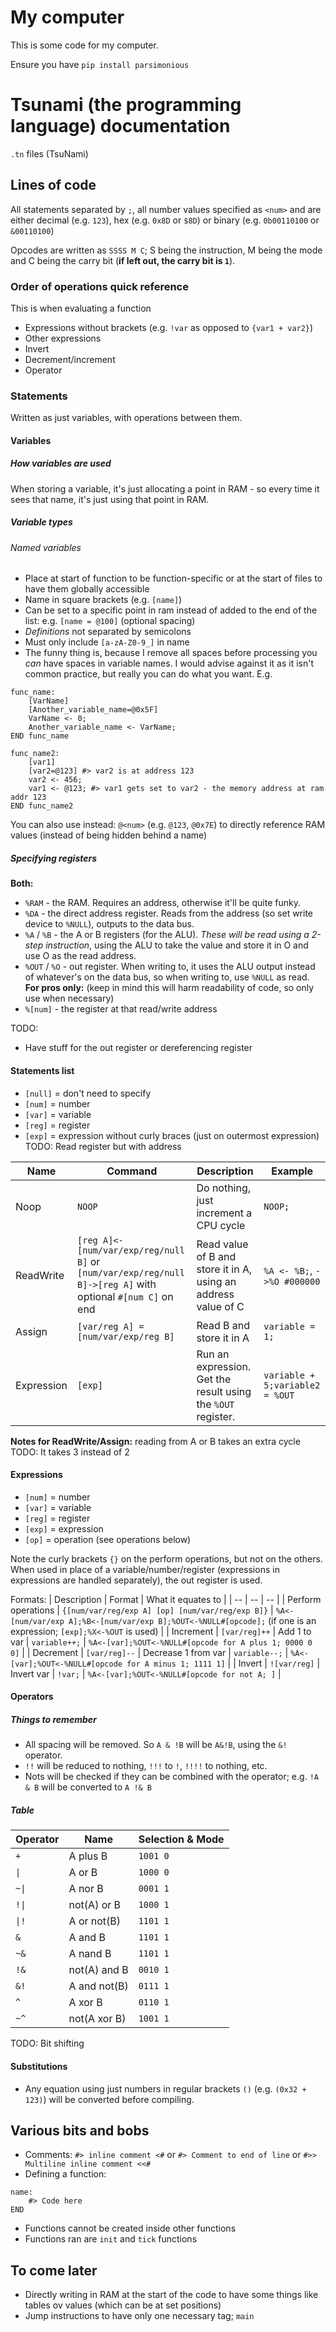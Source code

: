 # My computer
This is some code for my computer.

Ensure you have `pip install parsimonious`

# Tsunami (the programming language) documentation
`.tn` files (TsuNami)
## Lines of code
All statements separated by `;`, all number values specified as `<num>` and are either decimal (e.g. `123`), hex (e.g. `0x8D` or `$8D`) or binary (e.g. `0b00110100` or `&00110100`)

Opcodes are written as `SSSS M C`; S being the instruction, M being the mode and C being the carry bit (**if left out, the carry bit is `1`**).

### Order of operations quick reference
This is when evaluating a function
- Expressions without brackets (e.g. `!var` as opposed to `{var1 + var2}`)
- Other expressions
- Invert
- Decrement/increment
- Operator

### Statements
Written as just variables, with operations between them.
#### Variables
##### How variables are used
When storing a variable, it's just allocating a point in RAM - so every time it sees that name, it's just using that point in RAM.
##### Variable types
###### Named variables
- Place at start of function to be function-specific or at the start of files to have them globally accessible
- Name in square brackets (e.g. `[name]`)
- Can be set to a specific point in ram instead of added to the end of the list: e.g. `[name = @100]` (optional spacing)
- *Definitions* not separated by semicolons
- Must only include `[a-zA-Z0-9_]` in name
- The funny thing is, because I remove all spaces before processing you *can* have spaces in variable names. I would advise against it as it isn't common practice, but really you can do what you want.
E.g.
```
func_name:
    [VarName]
    [Another_variable_name=@0x5F]
    VarName <- 0;
    Another_variable_name <- VarName;
END func_name

func_name2:
    [var1]
    [var2=@123] #> var2 is at address 123
    var2 <- 456;
    var1 <- @123; #> var1 gets set to var2 - the memory address at ram addr 123
END func_name2
```

You can also use instead:
`@<num>` (e.g. `@123`, `@0x7E`) to directly reference RAM values (instead of being hidden behind a name)
##### Specifying registers
**Both:**
- `%RAM` - the RAM. Requires an address, otherwise it'll be quite funky.
- `%DA` - the direct address register. Reads from the address (so set write device to `%NULL`), outputs to the data bus.
- `%A` / `%B` - the A or B registers (for the ALU). *These will be read using a 2-step instruction*, using the ALU to take the value and store it in O and use O as the read address.
- `%OUT` / `%O` - out register. When writing to, it uses the ALU output instead of whatever's on the data bus, so when writing to, use `%NULL` as read.
**For pros only:** (keep in mind this will harm readability of code, so only use when necessary)
- `%[num]` - the register at that read/write address

TODO:
- Have stuff for the out register or dereferencing register

#### Statements list
- `[null]` = don't need to specify
- `[num]` = number
- `[var]` = variable
- `[reg]` = register
- `[exp]` = expression without curly braces (just on outermost expression)
TODO: Read register but with address

| Name | Command | Description | Example |
| -- | -- | -- | -- |
| Noop | `NOOP` | Do nothing, just increment a CPU cycle | `NOOP;` |
| ReadWrite | `[reg A]<-[num/var/exp/reg/null B]` or `[num/var/exp/reg/null B]->[reg A]` with optional `#[num C]` on end | Read value of B and store it in A, using an address value of C | `%A <- %B;`, `->%O #000000` |
| Assign | `[var/reg A] = [num/var/exp/reg B]` | Read B and store it in A | `variable = 1;` |
| Expression | `[exp]` | Run an expression. Get the result using the `%OUT` register. | `variable + 5;variable2 = %OUT` |

**Notes for ReadWrite/Assign:**
reading from A or B takes an extra cycle 
TODO: It takes 3 instead of 2

#### Expressions
- `[num]` = number
- `[var]` = variable
- `[reg]` = register
- `[exp]` = expression
- `[op]` = operation (see operations below)

Note the curly brackets `{}` on the perform operations, but not on the others.
When used in place of a variable/number/register (expressions in expressions are handled separately), the out register is used.

Formats:
| Description | Format | What it equates to |
| -- | -- | -- |
| Perform operations | `{[num/var/reg/exp A] [op] [num/var/reg/exp B]}` | `%A<-[num/var/exp A];%B<-[num/var/exp B];%OUT<-%NULL#[opcode];` (if one is an expression; `[exp];%X<-%OUT` is used) |
| Increment | `[var/reg]++` | Add 1 to var | `variable++;` | `%A<-[var];%OUT<-%NULL#[opcode for A plus 1; 0000 0 0]` |
| Decrement | `[var/reg]--` | Decrease 1 from var | `variable--;` | `%A<-[var];%OUT<-%NULL#[opcode for A minus 1; 1111 1]` |
| Invert | `![var/reg]` | Invert var | `!var;` | `%A<-[var];%OUT<-%NULL#[opcode for not A; ]` |

#### Operators
##### Things to remember
- All spacing will be removed. So `A & !B` will be `A&!B`, using the `&!` operator.
- `!!` will be reduced to nothing, `!!!` to `!`, `!!!!` to nothing, etc.
- Nots will be checked if they can be combined with the operator; e.g. `!A & B` will be converted to `A !& B`
##### Table
| Operator | Name | Selection & Mode |
| -- | -- | -- |
| `+` | A plus B | `1001 0` |
| `\|` | A or B | `1000 0` |
| `~\|` | A nor B | `0001 1` |
| `!\|` | not(A) or B | `1000 1` |
| `\|!` | A or not(B) | `1101 1` |
| `&` | A and B | `1101 1` |
| `~&` | A nand B | `1101 1` |
| `!&` | not(A) and B | `0010 1` |
| `&!` | A and not(B) | `0111 1` |
| `^` | A xor B | `0110 1` |
| `~^` | not(A xor B) | `1001 1` |
TODO: Bit shifting

#### Substitutions
- Any equation using just numbers in regular brackets `()` (e.g. `(0x32 + 123)`) will be converted before compiling.

## Various bits and bobs
- Comments: `#> inline comment <#` or `#> Comment to end of line` or `#>> Multiline inline comment <<#`
- Defining a function:
```
name:
    #> Code here
END
```
- Functions cannot be created inside other functions
- Functions ran are `init` and `tick` functions

## To come later
- Directly writing in RAM at the start of the code to have some things like tables ov values (which can be at set positions)
- Jump instructions to have only one necessary tag; `main`
